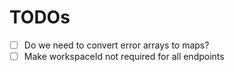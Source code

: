 # TODOs

- [ ] Do we need to convert error arrays to maps?
- [ ] Make workspaceId not required for all endpoints

